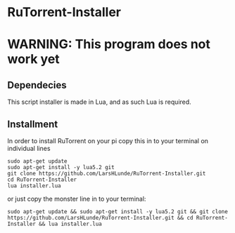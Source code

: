 # RuTorrent-Installer
# WARNING: This program does not work yet
## Dependecies
This script installer is made in Lua,
and as such Lua is required.


## Installment
In order to install RuTorrent on your pi copy
this in to your terminal on individual lines
```
sudo apt-get update
sudo apt-get install -y lua5.2 git
git clone https://github.com/LarsHLunde/RuTorrent-Installer.git
cd RuTorrent-Installer
lua installer.lua
```

or just copy the monster line in to your terminal:
```
sudo apt-get update && sudo apt-get install -y lua5.2 git && git clone https://github.com/LarsHLunde/RuTorrent-Installer.git && cd RuTorrent-Installer && lua installer.lua
```
